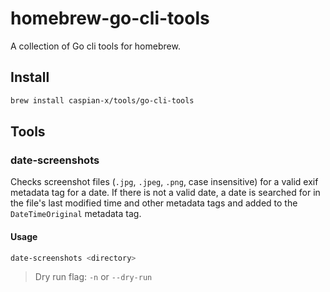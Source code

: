 # homebrew-go-cli-tools

A collection of Go cli tools for homebrew.

## Install

```sh
brew install caspian-x/tools/go-cli-tools
```

## Tools

### date-screenshots

Checks screenshot files (`.jpg`, `.jpeg`, `.png`, case insensitive) for a valid exif metadata tag for a date. If there is not a valid date, a date is searched for in the file's last modified time and other metadata tags and added to the `DateTimeOriginal` metadata tag.

#### Usage
```sh
date-screenshots <directory>
```

> Dry run flag: `-n` or `--dry-run`
